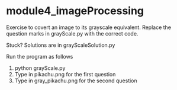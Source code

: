 # module4_imageProcessing

Exercise to covert an image to its grayscale equivalent. Replace the question marks in grayScale.py with the correct code. 

Stuck? Solutions are in grayScaleSolution.py

Run the program as follows

1. python grayScale.py
2. Type in pikachu.png for the first question
3. Type in gray_pikachu.png for the second question